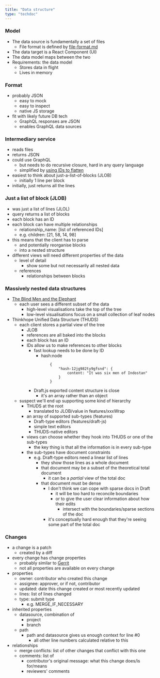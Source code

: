 ```yaml
---
title: "Data structure"
type: "techdoc"
---
```


### Model
+ The data source is fundamentally a set of files
    + File format is defined by [file-format.md](file-format.md)
+ The data target is a React Component (UI)
+ The data model maps between the two
+ Requirements: the data model
    + Stores data in flight
    + Lives in memory

### Format
+ probably JSON
    + easy to mock
    + easy to inspect
    + native JS storage
+ fit with likely future DB tech
    + GraphQL responses are JSON
    + enables GraphQL data sources

### Intermediary service
+ reads files
+ returns JSON
+ could use GraphQL
    + but needs to do recursive closure, hard in any query language
    + simplified by [using IDs to flatten](https://stackoverflow.com/questions/44746923/how-to-model-recursive-data-structures-in-graphql)
+ easiest to think about just-a-list-of-blocks (JLOB)
    + initially 1 line per block
+ initially, just returns all the lines

### Just a list of block (JLOB)
+ was just a list of lines (JLOL)
+ query returns a list of blocks
+ each block has an ID
+ each block can have multiple relationships
    + relationship_name: [list of referenced IDs]
    + e.g. children: [21, 58, 14, 98]
+ this means that the client has to parse
    + and potentially reorganise blocks
    + into a nested structure
+ different views will need different properties of the data
    + level of detail
        + show some but not necessarily all nested data
    + references
        + relationships between blocks

### Massively nested data structures
+ [The Blind Men and the Elephant](https://en.wikisource.org/wiki/The_poems_of_John_Godfrey_Saxe/The_Blind_Men_and_the_Elephant)
    + each user sees a different subset of the data
        + high-level visualisations take the top of the tree
        + low-level visualisations focus on a small collection of leaf nodes
+ Thinkhope Unified Data Structure (THUDS)
    + each client stores a partial view of the tree
        + JLOB
        + references are all baked into the blocks
        + each block has an ID
        + IDs allow us to make references to other blocks
            + fast lookup needs to be done by ID
                + hash:node
                    ```
                        {
                            "hash-12jg982ty9gfsnd": {
                                content: "It was six men of Indostan"
                            }
                        }
                    ```
            + Draft.js exported content structure is close
                - it's an array rather than an object
    + suspect we'll end up supporting some kind of hierarchy
        + THUDS at the root
            + translated to JLOB/value in features/xxxWrap
        + an array of supported sub-types (features)
            + Draft-type editors (features/draft-js)
            + simple text editors
            + THUDS-native editors
        + views can choose whether they hook into THUDS or one of the sub-types
            + the key thing is that all the information is in every sub-type
        + the sub-types have document constraints
            + e.g. Draft-type editors need a linear list of lines
                + they show those lines as a whole document
                + that document may be a subset of the theoretical total document
                    + it can be a _partial_ view of the total doc
                + that document must be dense
                    + I don't think we can cope with sparse docs in Draft
                        + it will be too hard to reconcile boundaries
                        + or to give the user clear information about how their edits
                            + intersect with the boundaries/sparse sections of the doc
                    + it's conceptually hard enough that they're seeing some part of the total doc

### Changes
+ a change is a patch
    + created by a diff
+ every change has change properties
    + probably similar to [Gerrit](https://gerrit-review.googlesource.com/Documentation/concept-changes.html)
    + not all properties are available on every change
+ properties
    + owner: contributor who created this change
    + assignee: approver, or if not, contributor
    + updated: date this change created or most recently updated
    + lines: list of lines changed
    + type: submit type
        + e.g. MERGE_IF_NECESSARY
+ inherited properties
    + datasource, combination of
        + project
        + branch
    + path
        + path and datasource gives us enough context for line #0
            + all other line numbers calculated relative to this
+ relationships
    + merge conflicts: list of other changes that conflict with this one
    + comments: list of
        + contributor's original message: what this change does/is for/means
        + reviewers' comments
